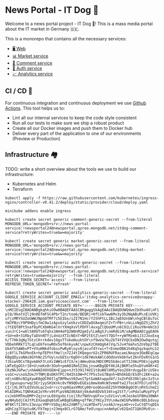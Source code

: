 # News Portal - IT Dog 📰

Welcome to a news portal project - IT Dog 👋! This is a mass media portal about the IT market in Germany 🇩🇪.

This is a monorepo that contains all the necessary services:

- [🖥 Web](./web/README.md)
- [📊 Market service](./api/services/market/README.md)
- [💬 Comment service](./api/services/comment/README.md)
- [🔐 Auth service](./api/services/auth/README.md)
- [📈 Analytics service](./api/services/analytics/README.md)

## CI / CD 🚀

For continuous integration and continuous deployment we use [Github Actions](https://docs.github.com/en/actions).
This tool helps us to:

- Lint all our internal services to keep the code style consistent
- Run all our tests to make sure we ship a robust product
- Create all our Docker images and push them to Docker hub
- Deliver every part of the application to one of our environments (Preview or Production)

## Infrastructure 🏘

TODO: write a short overview about the tools we use to build our infrastructure:

- Kubernetes and Helm
- Terraform

`kubectl apply -f https://raw.githubusercontent.com/kubernetes/ingress-nginx/controller-v0.41.2/deploy/static/provider/cloud/deploy.yaml`

`minikube addons enable ingress`

`kubectl create secret generic comment-generic-secret --from-literal MONGODB_URL='mongodb+srv://news-portal-service:!newsportal24@newsportal.qyreo.mongodb.net/itdog-comment-service?retryWrites=true&w=majority'`

`kubectl create secret generic market-generic-secret --from-literal MONGODB_URL='mongodb+srv://news-portal-service:!newsportal24@newsportal.qyreo.mongodb.net/itdog-market-service?retryWrites=true&w=majority'`

`kubectl create secret generic auth-generic-secret --from-literal MONGODB_URL='mongodb+srv://news-portal-service:!newsportal24@newsportal.qyreo.mongodb.net/itdog-auth-service?retryWrites=true&w=majority' --from-literal ACCESS_TOKEN_SECRET='access' --from-literal REFRESH_TOKEN_SECRET='refresh'`

`kubectl create secret generic analytics-generic-secret --from-literal GOOGLE_SERVICE_ACCOUNT_CLIENT_EMAIL='itdog-analytics-service@snappy-stacker-296420.iam.gserviceaccount.com' --from-literal GOOGLE_SERVICE_ACCOUNT_PRIVATE_KEY='-----BEGIN PRIVATE KEY-----\nMIIEvgIBADANBgkqhkiG9w0BAQEFAASCBKgwggSkAgEAAoIBAQDUWQdweIbXhu4X\nF1plQ/9kotVZl19n0EfmFSC4PbrT2n/too6/BEQRj+0fCxbTww6Mv3y3b2NqABuM\nEiUVKju7jzMRYSUZoGWWJNpG8TMf7i5EIbs/iZI7N1Hcrf25hPtLL1BiJq65UnbW\nhgCBl8u7octWJPBzcY9P9HDyifmC0w1zApsGzyleUkzvCDDZwQVAeqmiFZ+TrPB+\nkLLnNgQZ5jZhY2c7tEQT8Pt5naf8yPCXbHKG4lVrYXHqXvVlPDFFl4xxgZlQUoUM\n6C91LCiRuuYN+mkCb3zunJrC1+w6lS80UTs6fqhx3AH4eFQ2W0nM2gmIylLmBgSJ\nmRdGiM/xAgMBAAECggEAOk+SU+e8+31RbyTaDVnNTYjLdnUzXTIcNEnT+NP2tEtZ\nett7QGf++yWfMzmb1J3JJoxExqh/T7Hk3qNy7GtzCK+rkdev1OgvTTokeHuuktOY\nf9wVa76u2bT4tVVQCbxDN2OwOqutqjVDbehRRkT1TLqCuE6feswR0x5oT6nkyvAC\npwXzCKmQg64lVq/SJv4fmahvSZnVbp2TBEUk4fVSAWbvPT+VVuHNkdfobssPwRy6\nys0jacuf4Yrwi+TrEnmoOBA1h4Kq5qzkqohLS2jc8flLTkGPbnEk+hpTEPhtfHel\n7ZJ4tIKQegorU2cZPR6RUFRacaeLNxqze3QeBEqCqwKBgQDyzaNAs8GYhNc2SfUy\nzbE5sr6gDV+1dkYWxkAWlCdOdUxVkbbYwt26nFDxRtG1nS7JbiwVDCsT8gvmAkF3\nXs1WW1cEfIX/ej4WeuOnmJNDCOMS5bdecatT3J9AzPOEnjqyKQLWTeEgGGtr10+U\neKx0r3Ooh+pmA01RmSZ3bLjnswKBgQDf46JAjBKMle5huDYuH4R+4ICKzNkJGPwc\nhAANZ49VGEW+Ejpp+nJt539174UI1t8uW8lkM5yYeo2OXrdvgpI8riU5kvvsGC+u\noGZUeJYTNMjBsDKhTPC/84Ih1OW+FC7P5s5sG7Bqnh+BhDkbD/ESdFc2EK+a2unE\nUBhcNIgXywKBgQCR0IlgTBPRwsV0ZwoITptGaWAtwppd4f/JoZnPdX39klgbc3z5\nxF1guoupurwqc5EriyySH1Knkc8vfN9QDvEGEai6mwXmHcW3vmmFtw2JTocATFDJ\nOT6JCI/jXLJKTLQ3VoXLqc2vdrrcctvp8GaxVMUCy00rooQGoxEE25hYHQKBgQC0\nRVSihmZ1HlAIDMxLTQNhKaE2oYRrx9tPlpV4NZd6XAXj6kdwh8DVb534tvg2StT/\nPdalwMzpFVyfcvJebhMTmuDMP+ZqjnruL6bVgxbLtiejlRzfNdVvqUFxvjuSVivv\nKJezAoSFBHa30WAtwyNHybdjCAJtPLEXaaqDq6SdCwKBgEGANg+qTfWc2YN1yJYU\nAwzWI6Pw906c8DLbdxuyWF8KlfIJ0YcI3ezpcYMPrVSDqj4Gs2XBRTj/xLWfDxP1\nx4AJreyLmO+vvIuCtQTtqDIoaQhCzg7CGptu4K/FkTmpj+23mqx8CLrG7QAm/feO\nqucxnAmhpCv62QxGT1QHJMzO\n-----END PRIVATE KEY-----\n'`
